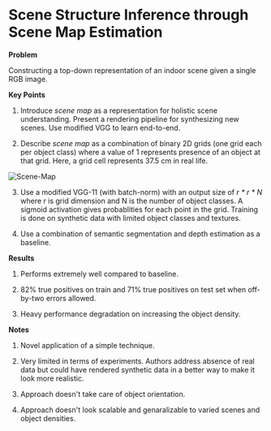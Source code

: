 # Scene Structure Inference through Scene Map Estimation

**Problem**

Constructing a top-down representation of an indoor scene given a single RGB image.

**Key Points**

1. Introduce *scene map* as a representation for holistic scene understanding. Present a rendering pipeline for synthesizing new scenes. Use modified VGG to learn end-to-end.

2. Describe *scene map* as a combination of binary 2D grids (one grid each per object class) where a value of 1 represents presence of an object at that grid. Here, a grid cell represents 37.5 cm in real life.

![Scene-Map](http://geometry.cs.ucl.ac.uk/projects/2016/scenemap/paper_docs/scenemap_example.png)

3. Use a modified VGG-11 (with batch-norm) with an output size of *r * r * N* where r is grid dimension and N is the number of object classes. A sigmoid activation gives probablities for each point in the grid. Training is done on synthetic data with limited object classes and textures.

4. Use a combination of semantic segmentation and depth estimation as a baseline. 

**Results**

1. Performs extremely well compared to baseline.

2. 82% true positives on train and 71% true positives on test set when off-by-two errors allowed.

3. Heavy performance degradation on increasing the object density.

**Notes**

1. Novel application of a simple technique.

2. Very limited in terms of experiments. Authors address absence of real data but could have rendered synthetic data in a better way to make it look more realistic.

3. Approach doesn't take care of object orientation.

4. Approach doesn't look scalable and genaralizable to varied scenes and object densities.